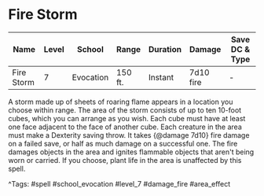 # Fire Storm

| Name | Level | School | Range | Duration | Damage | Save DC & Type |
|------|-------|--------|-------|----------|--------|----------------|
| Fire Storm | 7 | Evocation | 150 ft. | Instant | 7d10 fire | - |

A storm made up of sheets of roaring flame appears in a location you choose within range. The area of the storm consists of up to ten 10-foot cubes, which you can arrange as you wish. Each cube must have at least one face adjacent to the face of another cube. Each creature in the area must make a Dexterity saving throw. It takes {@damage 7d10} fire damage on a failed save, or half as much damage on a successful one. The fire damages objects in the area and ignites flammable objects that aren't being worn or carried. If you choose, plant life in the area is unaffected by this spell.

^Tags: #spell #school_evocation #level_7 #damage_fire #area_effect